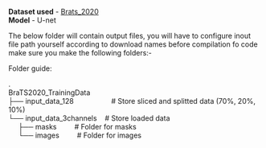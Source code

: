 **Dataset used** - [Brats_2020](https://www.kaggle.com/datasets/awsaf49/brats20-dataset-training-validation) <br/>
**Model** - U-net

The below folder will contain output files, you will have to configure inout file path yourself according to download names
before compilation fo code make sure you make the following folders:-<br/>

Folder guide:<br/>

.<br/>
BraTS2020_TrainingData<br/>
├── input_data_128 &nbsp; &nbsp; &nbsp; &nbsp; &nbsp; &nbsp; &nbsp; &nbsp; &nbsp; # Store sliced and splitted data (70%, 20%, 10%)<br/>
└── input_data_3channels &nbsp;&nbsp;&nbsp;# Store loaded data<br/>
&nbsp;&nbsp;&nbsp;&nbsp;&nbsp;├── masks &nbsp; &nbsp; &nbsp; &nbsp; # Folder for masks<br/>
&nbsp;&nbsp;&nbsp;&nbsp;&nbsp;└── images &nbsp; &nbsp; &nbsp; &nbsp; # Folder for images<br/>
